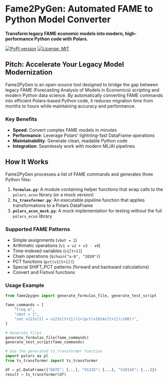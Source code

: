 # Fame2PyGen: Automated FAME to Python Model Converter

**Transform legacy FAME economic models into modern, high-performance Python code with Polars.**

[![PyPI version](https://badge.fury.io/py/fame2pygen.svg)](https://pypi.org/project/fame2pygen/)
[![License: MIT](https://img.shields.io/badge/License-MIT-yellow.svg)](https://opensource.org/licenses/MIT)

## Pitch: Accelerate Your Legacy Model Modernization

Fame2PyGen is an open-source tool designed to bridge the gap between legacy FAME (Forecasting Analysis of Models in Economics) scripting and modern Python data science. By automatically converting FAME commands into efficient Polars-based Python code, it reduces migration time from months to hours while maintaining accuracy and performance.

### Key Benefits
- **Speed**: Convert complex FAME models in minutes
- **Performance**: Leverage Polars' lightning-fast DataFrame operations
- **Maintainability**: Generate clean, readable Python code
- **Integration**: Seamlessly work with modern ML/AI pipelines

## How It Works

Fame2PyGen processes a list of FAME commands and generates three Python files:

1. **`formulas.py`**: A module containing helper functions that wrap calls to the `polars_econ` library (or a mock version)
2. **`ts_transformer.py`**: An executable pipeline function that applies transformations to a Polars DataFrame
3. **`polars_econ_mock.py`**: A mock implementation for testing without the full `polars_econ` library

### Supported FAME Patterns
- Simple assignments (`vbot = 1`)
- Arithmetic operations (`v1 = v2 + v3 - v4`)
- Time-indexed variables (`v1[t+1]`)
- Chain operations (`$chain("a-b", "2020")`)
- PCT functions (`pct(v1[t+1])`)
- Special SHIFT_PCT patterns (forward and backward calculations)
- Convert and Fishvol functions

### Usage Example

```python
from fame2pygen import generate_formulas_file, generate_test_script

fame_commands = [
    "freq m",
    "vbot = 1",
    "set v123s[t] = v123s[t+1]/(1+(pct(v1014s[t+1])/100))",
]

# Generate files
generate_formulas_file(fame_commands)
generate_test_script(fame_commands)

# Use the generated ts_transformer function
import polars as pl
from ts_transformer import ts_transformer

df = pl.DataFrame({"DATE": [...], "V123S": [...], "V1014S": [...]})
result = ts_transformer(df)
